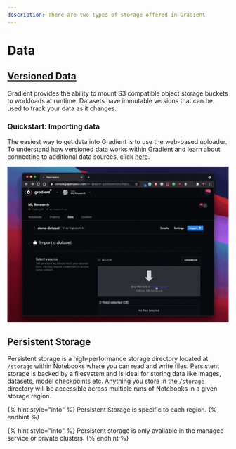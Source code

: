 ```yaml
---
description: There are two types of storage offered in Gradient
---
```


# Data

## [Versioned Data](private-datasets-repository/)

Gradient provides the ability to mount S3 compatible object storage buckets to workloads at runtime.  Datasets have immutable versions that can be used to track your data as it changes.  

### Quickstart: Importing data

The easiest way to get data into Gradient is to use the web-based uploader. To understand how versioned data works within Gradient and learn about connecting to additional data sources, click [here](private-datasets-repository/).

![](../../.gitbook/assets/2021-04-29-23-33-22.2021-04-29-23_41_13.gif)

## Persistent Storage 

Persistent storage is a high-performance storage directory located at `/storage` within Notebooks where you can read and write files. Persistent storage is backed by a filesystem and is ideal for storing data like images, datasets, model checkpoints etc.  Anything you store in the `/storage` directory will be accessible across multiple runs of Notebooks in a given storage region. 

{% hint style="info" %}
Persistent Storage is specific to each region. 
{% endhint %}

{% hint style="info" %}
Persistent storage is only available in the managed service or private clusters.
{% endhint %}

